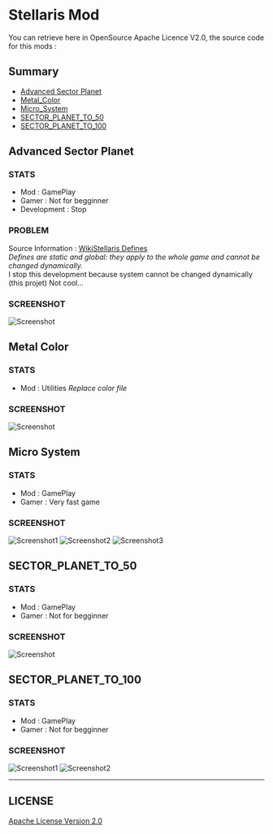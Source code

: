 # Stellaris Mod

You can retrieve here in OpenSource Apache Licence V2.0,
the source code for this mods :

## Summary

* [Advanced Sector Planet](#advanced_sector_planet)
* [Metal_Color](#metal_color)
* [Micro_System](#micro_system)
* [SECTOR_PLANET_TO_50](#sector_planet_to_50)
* [SECTOR_PLANET_TO_100](#sector_planet_to_100)

## Advanced Sector Planet

### STATS

* Mod : GamePlay
* Gamer : Not for begginner
* Development : Stop

### PROBLEM

Source Information : [WikiStellaris Defines](http://www.stellariswiki.com/Defines)
<br><i>Defines are static and global: they apply to the whole game and cannot be changed dynamically.</i>
<br>I stop this development because system cannot be changed dynamically (this projet)
Not cool...

### SCREENSHOT

![Screenshot](sector_planet_dev.jpg)
<br>

## Metal Color

### STATS

* Mod : Utilities
<i>Replace color file</i>

### SCREENSHOT

![Screenshot](metal_color/metal_color.png)
<br>

## Micro System

### STATS

* Mod : GamePlay
* Gamer : Very fast game

### SCREENSHOT

![Screenshot1](micro_system_select_screenshot.jpg)
![Screenshot2](baby_system_screenshot.jpg)
![Screenshot3](micro_system_screenshot.jpg)
<br>

## SECTOR_PLANET_TO_50

### STATS

* Mod : GamePlay
* Gamer : Not for begginner

### SCREENSHOT

![Screenshot](sector_planet_50_screenshot.png)
<br>

## SECTOR_PLANET_TO_100

### STATS

* Mod : GamePlay
* Gamer : Not for begginner

### SCREENSHOT

![Screenshot1](sector_planet_100_screenshot.png)
![Screenshot2](sector_planet_100_screenshot2.jpg)

---

## LICENSE

[Apache License Version 2.0](LICENSE)